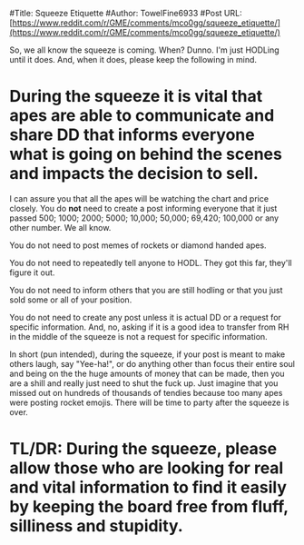 #Title: Squeeze Etiquette
#Author: TowelFine6933
#Post URL: [https://www.reddit.com/r/GME/comments/mco0gg/squeeze_etiquette/](https://www.reddit.com/r/GME/comments/mco0gg/squeeze_etiquette/)


So, we all know the squeeze is coming. When? Dunno. I'm just HODLing until it does. And, when it does, please keep the following in mind.

# During the squeeze it is vital that apes are able to communicate and share DD that informs everyone what is going on behind the scenes and impacts the decision to sell.

I can assure you that all the apes will be watching the chart and price closely. You do **not** need to create a post informing everyone that it just passed 500; 1000; 2000; 5000; 10,000; 50,000; 69,420; 100,000 or any other number. We all know.

You do not need to post memes of rockets or diamond handed apes. 

You do not need to repeatedly tell anyone to HODL. They got this far, they'll figure it out.

You do not need to inform others that you are still hodling or that you just sold some or all of your position.

You do not need to create any post unless it is actual DD or a request for specific information. And, no, asking if it is a good idea to transfer from RH in the middle of the squeeze is not a request for specific information.

In short (pun intended), during the squeeze, if your post is meant to make others laugh, say "Yee-ha!", or do anything other than focus their entire soul and being on the the huge amounts of money that can be made, then you are a shill and really just need to shut the fuck up. Just imagine that you missed out on hundreds of thousands of tendies because too many apes were posting rocket emojis. There will be time to party after the squeeze is over. 

# TL/DR: During the squeeze, please allow those who are looking for real and vital information to find it easily by keeping the board free from fluff, silliness and stupidity.